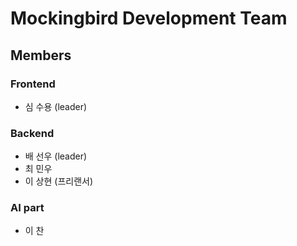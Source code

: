 # Mockingbird Development Team

## Members

### Frontend
* 심 수용 (leader)

### Backend
* 배 선우 (leader)
* 최 민우
* 이 상현 (프리랜서)

### AI part
* 이  찬
